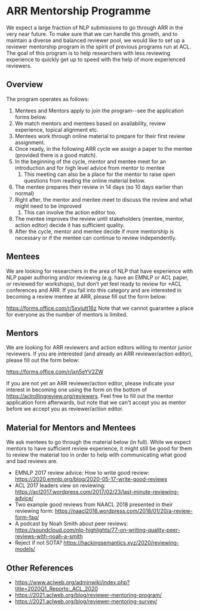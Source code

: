 # ARR Mentorship Programme 
 
We expect a large fraction of NLP submissions to go through ARR in the very near future. To make sure that we can handle this growth, and to maintain a diverse and balanced reviewer pool, we would like to set up a reviewer mentorship program in the spirit of previous programs run at ACL. The goal of this program is to help researchers with less reviewing experience to quickly get up to speed with the help of more experienced reviewers.  

## Overview
The program operates as follows:
1) Mentees and Mentors apply to join the program--see the application forms below.  
2) We match mentors and mentees based on availability, review experience, topical alignment etc. 
3) Mentees work through online material to prepare for their first review assignment.  
4) Once ready, in the following ARR cycle we assign a paper to the mentee (provided there is a good match). 
5) In the beginning of the cycle, mentor and mentee meet for an introduction and for high level advice from mentor to mentee
   1) This meeting can also be a place for the mentor to raise open questions from reading the online material below. 
6) The mentee prepares their review in 14 days (so 10 days earlier than normal)
7) Right after, the mentor and mentee meet to discuss the review and what might need to be improved
   1) This can involve the action editor too. 
8) The mentee improves the review until stakeholders (mentee, mentor, action editor) decide it has sufficient quality. 
9) After the cycle, mentor and mentee decide if more mentorship is necessary or if the mentee can continue to review independently. 

## Mentees
We are looking for researchers in the area of NLP that have experience with NLP paper authoring and/or reviewing (e.g. have an EMNLP or ACL paper, or reviewed for workshops), but don’t yet feel ready to review for *ACL conferences and ARR. If you fall into this category and are interested in becoming a review mentee at ARR, please fill out the form below:

https://forms.office.com/r/5xyiutt16z 
Note that we cannot guarantee a place for everyone as the number of mentors is limited.

## Mentors
We are looking for ARR reviewers and action editors willing to mentor junior reviewers. If you are interested (and already an ARR reviewer/action editor), please fill out the form below:

https://forms.office.com/r/jxn5eYV2ZW 

If you are not yet an ARR reviewer/action editor, please indicate your interest in becoming one using the form on the bottom of https://aclrollingreview.org/reviewers. Feel free to fill out the mentor application form afterwards, but note that we can't accept you as mentor before we accept you as reviewer/action editor.    

## Material for Mentors and Mentees
We ask mentees to go through the material below (in full). While we expect mentors to have sufficient review experience, it might still be good for them to review the material too in order to help with communicating what good and bad reviews are. 

* EMNLP 2017 review advice: How to write good review: https://2020.emnlp.org/blog/2020-05-17-write-good-reviews
* ACL 2017 leaders view on reviewing:  https://acl2017.wordpress.com/2017/02/23/last-minute-reviewing-advice/ 
* Two example good reviews from NAACL 2018 presented in their reviewing form: https://naacl2018.wordpress.com/2018/01/20/a-review-form-faq/ 
* A podcast by Noah Smith about peer reviews: https://soundcloud.com/nlp-highlights/77-on-writing-quality-peer-reviews-with-noah-a-smith 
* Reject if not SOTA? https://hackingsemantics.xyz/2020/reviewing-models/ 

## Other References
* https://www.aclweb.org/adminwiki/index.php?title=2020Q1_Reports:_ACL_2020
* https://2021.aclweb.org/blog/reviewer-mentoring-program/
* https://2021.aclweb.org/blog/reviewer-mentoring-survey/ 

